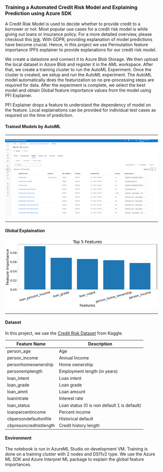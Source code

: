 ### Training a Automated Credit Risk Model and Explaining Prediction using Azure SDK
A Credit Risk Model is used to decide whether to provide credit to a borrower or not. Most popular use cases for a credit risk model is while giving out loans or insurance policy. For a more detailed overview, please checkout this [link](https://en.wikipedia.org/wiki/Credit_risk). With GDPR, providing explanation of model predictions have become crucial. Hence, in this project we use Permutation feature importance (PFI) explainer to provide explanations for our credit risk model.

We create a datastore and connect it to Azure Blob Storage. We then upload the local dataset in Azure Blob and register it in the AML workspace. After that, we create a training cluster to run the AutoML Experiment. Once the cluster is created, we setup and run the AutoML experiment. The AutoML model automatically does the featurization so no pre-processing steps are required for data. After the experiment is complete, we select the best model and obtain Global feature importance values from the model using PFI Explainer.

PFI Explainer drops a feature to understand the dependency of model on the feature. Local explainations can be provided for individual test cases as required on the time of prediction.

#### Trained Models by AutoML

---

![Trained Models by AutoML](images/experiment.png)

---

#### Global Explaination

![Global Explaination](images/global_importance.png)

---

#### Dataset
In this project, we use the [Credit Risk Dataset](https://www.kaggle.com/laotse/credit-risk-dataset) from Kaggle.

| **Feature Name**           | **Description**                                 |
|------------------------|---------------------------------------------|
| person_age             | Age                                         |
| person_income          | Annual Income                               |
| personhomeownership    | Home ownership                              |
| personemplength        | Employment length (in years)                |
| loan_intent            | Loan intent                                 |
| loan_grade             | Loan grade                                  |
| loan_amnt              | Loan amount                                 |
| loanintrate            | Interest rate                               |
| loan_status            | Loan status (0 is non default 1 is default) |
| loanpercentincome      | Percent income                              |
| cbpersondefaultonfile  | Historical default                          |
| cbpresoncredhistlength | Credit history length                       |

#### Environment
The notebook is run in AzureML Studio on development VM. Training is done on a training cluster with 2 nodes and DS11v2 type. We use the Azure ML SDK and Azure Interpret ML package to explain the global feature importances.

